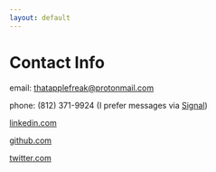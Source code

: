 ```yaml
---
layout: default
---
```


# Contact Info

email: thatapplefreak@protonmail.com

phone: (812) 371-9924 (I prefer messages via [Signal](https://www.signal.org/))

[linkedin.com](https://www.linkedin.com/in/byronzaharako/)

[github.com](https://github.com/thatapplefreak)

[twitter.com](https://twitter.com/xAppleFreak)